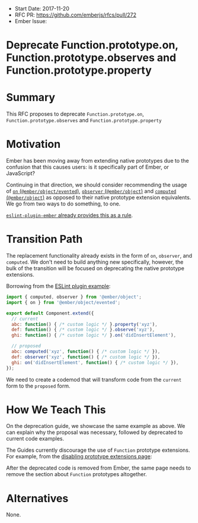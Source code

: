 - Start Date: 2017-11-20
- RFC PR: https://github.com/emberjs/rfcs/pull/272
- Ember Issue:

# Deprecate Function.prototype.on, Function.prototype.observes and Function.prototype.property

# Summary

This RFC proposes to deprecate `Function.prototype.on`,
`Function.prototype.observes` and `Function.prototype.property`

# Motivation

Ember has been moving away from extending native prototypes due to the confusion
that this causes users: is it specifically part of Ember, or JavaScript?

Continuing in that direction, we should consider recommending the usage of
[`on` (`@ember/object/evented`)](https://emberjs.com/api/ember/2.18/classes/@ember%2Fobject%2Fevented/methods/on?anchor=on), [`observer` (`@ember/object`)](https://emberjs.com/api/ember/2.18/classes/@ember%2Fobject/methods/observer?anchor=observer) and [`computed` (`@ember/object`)](https://emberjs.com/api/ember/2.18/classes/@ember%2Fobject/methods/computed?anchor=computed) as opposed to their native
prototype extension equivalents.
We go from two ways to do something, to one.

[`eslint-plugin-ember` already provides this as a rule](https://github.com/ember-cli/eslint-plugin-ember/blob/master/docs/rules/no-function-prototype-extensions.md).

# Transition Path

The replacement functionality already exists in the form of `on`, `observer`, and `computed`.
We don't need to build anything new specifically, however, the bulk of the transition will be
focused on deprecating the native prototype extensions.

Borrowing from the [ESLint plugin example](https://github.com/ember-cli/eslint-plugin-ember/blob/master/docs/rules/no-function-prototype-extensions.md):

```js
import { computed, observer } from '@ember/object';
import { on } from '@ember/object/evented';

export default Component.extend({
  // current
  abc: function() { /* custom logic */ }.property('xyz'),
  def: function() { /* custom logic */ }.observe('xyz'),
  ghi: function() { /* custom logic */ }.on('didInsertElement'),

  // proposed
  abc: computed('xyz', function() { /* custom logic */ }),
  def: observer('xyz', function() { /* custom logic */ }),
  ghi: on('didInsertElement', function() { /* custom logic */ }),
});
```

We need to create a codemod that will transform code from the `current` form to the
`proposed` form.

# How We Teach This

On the deprecation guide, we showcase the same example as above. We can explain why
the proposal was necessary, followed by deprecated to current code examples.

The Guides currently discourage the use of `Function` prototype extensions.
For example, from the [disabling prototype extensions page](https://guides.emberjs.com/v2.17.0/configuring-ember/disabling-prototype-extensions/):

After the deprecated code is removed from Ember, the same page needs to remove the section
about `Function` prototypes altogether.

# Alternatives

None.

